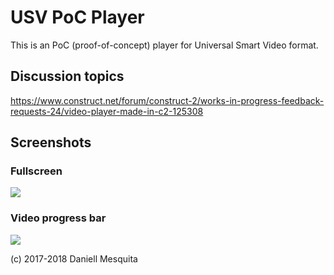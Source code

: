 # USV PoC Player
This is an PoC (proof-of-concept) player for Universal Smart Video format.

## Discussion topics
https://www.construct.net/forum/construct-2/works-in-progress-feedback-requests-24/video-player-made-in-c2-125308

## Screenshots

### Fullscreen
<img src="http://i.imgur.com/rSMrXRG.gif"/>

### Video progress bar
<img src="http://i.imgur.com/8blKvLx.gif"/>

(c) 2017-2018 Daniell Mesquita
